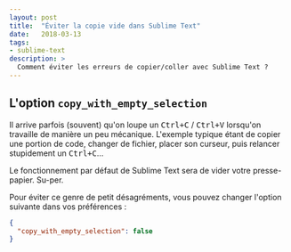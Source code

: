 ```yaml
---
layout: post
title:  "Éviter la copie vide dans Sublime Text"
date:   2018-03-13
tags:
- sublime-text
description: >
  Comment éviter les erreurs de copier/coller avec Sublime Text ?
---
```


## L'option `copy_with_empty_selection`

Il arrive parfois (souvent) qu'on loupe un <kbd>Ctrl+C</kbd> / <kbd>Ctrl+V</kbd> lorsqu'on travaille de manière un peu mécanique. L'exemple typique étant de copier une portion de code, changer de fichier, placer son curseur, puis relancer stupidement un <kbd>Ctrl+C</kbd>…

Le fonctionnement par défaut de Sublime Text sera de vider votre presse-papier. Su-per.

Pour éviter ce genre de petit désagréments, vous pouvez changer l'option suivante dans vos préférences :

```json
{
  "copy_with_empty_selection": false
}
```
